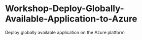 # Workshop-Deploy-Globally-Available-Application-to-Azure
Deploy globally available application on the Azure platform
